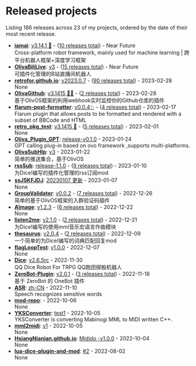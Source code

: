 # Released projects

Listing <!-- releases_count starts -->166<!-- releases_count ends --> releases across <!-- project_count starts -->23<!-- project_count ends --> of my projects, ordered by the date of their most recent release.

<!-- recent_releases starts -->
* **[iamai](https://github.com/retrofor/iamai)**: [v3.14.1 🌈](https://github.com/retrofor/iamai/releases/tag/untagged-abe7e25dbbd407fd5836) - ([10 releases total](https://github.com/retrofor/iamai/releases))  - Near Future
<br />Cross-platform robot framework, mainly used for machine learning | 跨平台机器人框架+深度学习框架
* **[OlivaBiliLive](https://github.com/HsiangNianian/OlivaBiliLive)**: [v3](https://github.com/HsiangNianian/OlivaBiliLive/releases/tag/untagged-fb82accb784c3a50c9c2) - ([15 releases total](https://github.com/HsiangNianian/OlivaBiliLive/releases))  - Near Future
<br />可插件化管理的B站直播间机器人
* **[retrofor.github.io](https://github.com/retrofor/retrofor.github.io)**: [v2023.0.7](https://github.com/retrofor/retrofor.github.io/releases/tag/v2023.0.7) - ([90 releases total](https://github.com/retrofor/retrofor.github.io/releases))  - 2023-02-28
<br />None
* **[OlivaGithub](https://github.com/HsiangNianian/OlivaGithub)**: [v3.1415 🐱‍👤](https://github.com/HsiangNianian/OlivaGithub/releases/tag/v3.1415) - ([2 releases total](https://github.com/HsiangNianian/OlivaGithub/releases))  - 2023-02-28
<br />基于OlivOS框架的利用webhook实时监控你的Github仓库的插件
* **[flarum-post-formatter](https://github.com/HsiangNianian/flarum-post-formatter)**: [v0.0.4✨](https://github.com/HsiangNianian/flarum-post-formatter/releases/tag/v0.0.4) - ([4 releases total](https://github.com/HsiangNianian/flarum-post-formatter/releases))  - 2023-02-17
<br />Flarum plugin that allows posts to be formatted and rendered with a subset of BBCode and HTML
* **[retro_pkg_test](https://github.com/retrofor/retro_pkg_test)**: [v3.1415 🌈](https://github.com/retrofor/retro_pkg_test/releases/tag/v3.1415) - ([5 releases total](https://github.com/retrofor/retro_pkg_test/releases))  - 2023-02-01
<br />None
* **[Oliva_Plugin_GPT](https://github.com/retrofor/Oliva_Plugin_GPT)**: [release-v0.1.0](https://github.com/retrofor/Oliva_Plugin_GPT/releases/tag/v0.1.0)  - 2023-01-24
<br />GPT calling plug-in based on ovo framework ,supports multi-platforms.
* **[OlivaSubHlp](https://github.com/HsiangNianian/OlivaSubHlp)**: [v3](https://github.com/HsiangNianian/OlivaSubHlp/releases/tag/3)  - 2023-01-22
<br />简单的推送集合，基于OlivOS
* **[rssSub](https://github.com/HsiangNianian/rssSub)**: [release-1.1.0](https://github.com/HsiangNianian/rssSub/releases/tag/release-1.1.0) - ([9 releases total](https://github.com/HsiangNianian/rssSub/releases))  - 2023-01-10
<br />为Dice!编写的插件化管理的rss订阅mod
* **[ssJSKFJDJ](https://github.com/HsiangNianian/ssJSKFJDJ)**: [20230107 更新](https://github.com/HsiangNianian/ssJSKFJDJ/releases/tag/20230107)  - 2023-01-07
<br />None
* **[GroupValidater](https://github.com/HsiangNianian/GroupValidater)**: [v0.0.2](https://github.com/HsiangNianian/GroupValidater/releases/tag/v0.0.2) - ([7 releases total](https://github.com/HsiangNianian/GroupValidater/releases))  - 2022-12-26
<br />简单的基于OlivOS框架的入群验证码插件
* **[AImage](https://github.com/HsiangNianian/AImage)**: [v1.2.3](https://github.com/HsiangNianian/AImage/releases/tag/v1.2.3) - ([6 releases total](https://github.com/HsiangNianian/AImage/releases))  - 2022-12-22
<br />None
* **[listen2me](https://github.com/HsiangNianian/listen2me)**: [v2.1.0](https://github.com/HsiangNianian/listen2me/releases/tag/v2.1.0) - ([2 releases total](https://github.com/HsiangNianian/listen2me/releases))  - 2022-12-21
<br />为Dice!编写的使用mml音乐宏语言作曲模块
* **[thesaurus](https://github.com/HsiangNianian/thesaurus)**: [v2.0.4](https://github.com/HsiangNianian/thesaurus/releases/tag/v2.0.4) - ([2 releases total](https://github.com/HsiangNianian/thesaurus/releases))  - 2022-12-09
<br />一个简单的为Dice!编写的词典匹配回复mod
* **[flagLoopTest](https://github.com/HsiangNianian/flagLoopTest)**: [v1.0.0](https://github.com/HsiangNianian/flagLoopTest/releases/tag/v1.0.0)  - 2022-12-07
<br />None
* **[Dice](https://github.com/HsiangNianian/Dice)**: [v2.6.5rc](https://github.com/HsiangNianian/Dice/releases/tag/v2.6.5rc)  - 2022-11-30
<br />QQ Dice Robot For TRPG QQ跑团掷骰机器人
* **[ZeroBot-Plugin](https://github.com/HsiangNianian/ZeroBot-Plugin)**: [v2.0.1](https://github.com/HsiangNianian/ZeroBot-Plugin/releases/tag/v2.0.1) - ([3 releases total](https://github.com/HsiangNianian/ZeroBot-Plugin/releases))  - 2022-11-18
<br />基于 ZeroBot 的 OneBot 插件
* **[ASR](https://github.com/HsiangNianian/ASR)**: [zh-CN](https://github.com/HsiangNianian/ASR/releases/tag/zh-CN)  - 2022-11-10
<br />Speech recognizes sensitive words
* **[mod-repo](https://github.com/HsiangNianian/mod-repo)**: [](https://github.com/HsiangNianian/mod-repo/releases/tag/monster-contract)  - 2022-10-06
<br />None
* **[YKSConverter](https://github.com/HsiangNianian/YKSConverter)**: [test1](https://github.com/HsiangNianian/YKSConverter/releases/tag/test1)  - 2022-10-05
<br />YKSConverter is converting Mabinogi MML to MIDI written C++.
* **[mml2midi](https://github.com/HsiangNianian/mml2midi)**: [v1](https://github.com/HsiangNianian/mml2midi/releases/tag/1)  - 2022-10-05
<br />None
* **[HsiangNianian.github.io](https://github.com/HsiangNianian/HsiangNianian.github.io)**: [Midido -v1.0.0](https://github.com/HsiangNianian/HsiangNianian.github.io/releases/tag/Midido-code)  - 2022-10-04
<br />None
* **[lua-dice-plugin-and-mod](https://github.com/HsiangNianian/lua-dice-plugin-and-mod)**: [#2](https://github.com/HsiangNianian/lua-dice-plugin-and-mod/releases/tag/2022)  - 2022-08-02
<br />None
<!-- recent_releases ends -->
